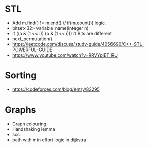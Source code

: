 # STL

- Add m.find() != m.end() // if(m.count()) logic.
- bitset<32> variable_name(integer n)
- if ((a & (1 << i))  (b & (1 << i))) # Bits are different
- next_permutation()
- https://leetcode.com/discuss/study-guide/4056690/C++-STL-POWERFUL-GUIDE
- https://www.youtube.com/watch?v=RRVYpIET_RU

# Sorting

- https://codeforces.com/blog/entry/83295



# Graphs
- Graph colouring
- Handshaking lemma
- scc
- path with min effort logic in dijkstra
